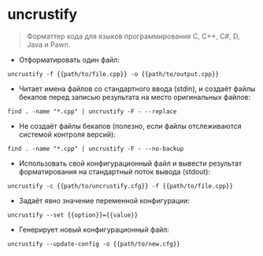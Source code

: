 # uncrustify

> Форматтер кода для языков программирования C, C++, C#, D, Java и Pawn.

- Отформатировать один файл:

`uncrustify -f {{path/to/file.cpp}} -o {{path/to/output.cpp}}`

- Читает имена файлов со стандартного ввода (stdin), и создаёт файлы бекапов перед записью результата на место оригинальных файлов:

`find . -name "*.cpp" | uncrustify -F - --replace`

- Не создаёт файлы бекапов (полезно, если файлы отслеживаются системой контроля версий):

`find . -name "*.cpp" | uncrustify -F - --no-backup`

- Использовать свой конфигурационный файл и вывести результат форматирования на стандартный поток вывода (stdout):

`uncrustify -c {{path/to/uncrustify.cfg}} -f {{path/to/file.cpp}}`

- Задаёт явно значение переменной конфигурации:

`uncrustify --set {{option}}={{value}}`

- Генерирует новый конфигурационный файл:

`uncrustify --update-config -o {{path/to/new.cfg}}`
